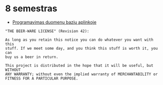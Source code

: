 # 8 semestras

- [Programavimas duomenų bazių aplinkoje](https://edriskus.github.io/8-semestras/Programavimas%20duomen%C5%B3%20bazi%C5%B3%20aplinkoje/kontrolinis)

```none
"THE BEER-WARE LICENSE" (Revision 42):

As long as you retain this notice you can do whatever you want with this
stuff. If we meet some day, and you think this stuff is worth it, you can
buy us a beer in return.

This project is distributed in the hope that it will be useful, but WITHOUT
ANY WARRANTY; without even the implied warranty of MERCHANTABILITY or
FITNESS FOR A PARTICULAR PURPOSE.
```
